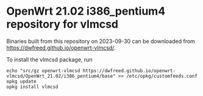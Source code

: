 OpenWrt 21.02 i386_pentium4 repository for vlmcsd
========

Binaries built from this repository on 2023-09-30 can be downloaded from <https://dwfreed.github.io/openwrt-vlmcsd/>.

To install the vlmcsd package, run

```
echo "src/gz openwrt-vlmcsd https://dwfreed.github.io/openwrt-vlmcsd/OpenWrt_21.02/i386_pentium4/base" >> /etc/opkg/customfeeds.conf
opkg update
opkg install vlmcsd
```
